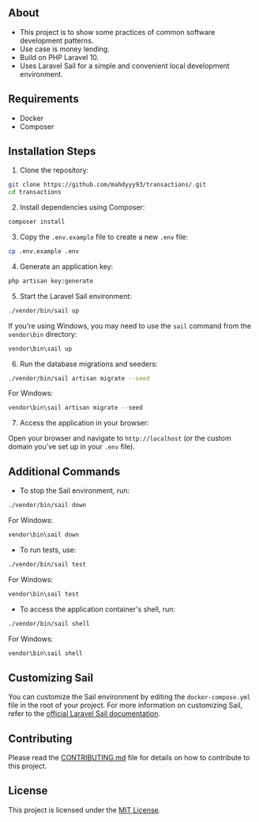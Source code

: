 ## About

- This project is to show some practices of common software development patterns.
- Use case is money lending. 
- Build on PHP Laravel 10.
- Uses Laravel Sail for a simple and convenient local development environment.

## Requirements

- Docker
- Composer

## Installation Steps

1. Clone the repository:

```bash
git clone https://github.com/mahdyyy93/transactions/.git
cd transactions
```

2. Install dependencies using Composer:

```bash
composer install
```

3. Copy the `.env.example` file to create a new `.env` file:

```bash
cp .env.example .env
```

4. Generate an application key:

```bash
php artisan key:generate
```

5. Start the Laravel Sail environment:

```bash
./vendor/bin/sail up
```

If you're using Windows, you may need to use the `sail` command from the `vendor\bin` directory:

```powershell
vendor\bin\sail up
```

6. Run the database migrations and seeders:

```bash
./vendor/bin/sail artisan migrate --seed
```

For Windows:

```powershell
vendor\bin\sail artisan migrate --seed
```

7. Access the application in your browser:

Open your browser and navigate to `http://localhost` (or the custom domain you've set up in your `.env` file).

## Additional Commands

- To stop the Sail environment, run:

```bash
./vendor/bin/sail down
```

For Windows:

```powershell
vendor\bin\sail down
```

- To run tests, use:

```bash
./vendor/bin/sail test
```

For Windows:

```powershell
vendor\bin\sail test
```

- To access the application container's shell, run:

```bash
./vendor/bin/sail shell
```

For Windows:

```powershell
vendor\bin\sail shell
```

## Customizing Sail

You can customize the Sail environment by editing the `docker-compose.yml` file in the root of your project. For more information on customizing Sail, refer to the [official Laravel Sail documentation](https://laravel.com/docs/sail).

## Contributing

Please read the [CONTRIBUTING.md](CONTRIBUTING.md) file for details on how to contribute to this project.

## License

This project is licensed under the [MIT License](LICENSE.md).
```
